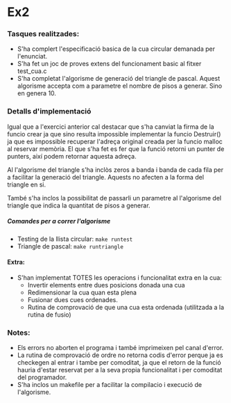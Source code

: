 # Ex2

### Tasques realitzades:
* S'ha complert l'especificació basica de la cua circular demanada per l'enunciat.
* S'ha fet un joc de proves extens del funcionament basic al fitxer test_cua.c
* S'ha completat l'algorisme de generació del triangle de pascal. Aquest algorisme accepta com a parametre el nombre de pisos a generar. Sino en genera 10.

### Detalls d'implementació
Igual que a l'exercici anterior cal destacar que s'ha canviat la firma de la funcio crear ja que sino resulta impossible implementar la funcio Destruir() ja que es impossible recuperar l'adreça original creada per la funcio malloc al reservar memòria.
El que s'ha fet es fer que la funció retorni un punter de punters, així podem retornar aquesta adreça.

Al l'algorisme del triangle s'ha inclòs zeros a banda i banda de cada fila per a facilitar la generació del triangle. Aquests no afecten a la forma del triangle en si.

També s'ha inclos la possibilitat de passarli un parametre al l'algorisme del triangle que indica la quantitat de pisos a generar.

##### Comandes per a correr l'algorisme
   - Testing de la llista circular: `make runtest`
   - Triangle de pascal: `make runtriangle`

#### Extra:
* S'han implementat TOTES les operacions i funcionalitat extra en la cua:
    - Invertir elements entre dues posicions donada una cua
    - Redimensionar la cua quan esta plena
    - Fusionar dues cues ordenades.
    - Rutina de comprovació de que una cua esta ordenada (utilitzada a la rutina de fusio)

### Notes: 
* Els errors no aborten el programa i també imprimeixen pel canal d'error. 
* La rutina de comprovació de ordre no retorna codis d'error perque ja es checkegen al entrar i tambe per comoditat, ja que el retorn de la funció hauria d'estar reservat per a la seva propia funcionalitat i per comoditat del programador.
* S'ha inclos un makefile per a facilitar la compilacio i execució de l'algorisme.
